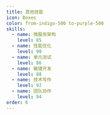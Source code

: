 ```yaml
---
title: 其他技能
icon: Boxes
color: from-indigo-500 to-purple-500
skills:
  - name: 微服务架构
    level: 85
  - name: 性能优化
    level: 90
  - name: 单元测试
    level: 86
  - name: 敏捷开发
    level: 88
  - name: 技术写作
    level: 92
  - name: 团队协作
    level: 94
order: 6
---
```


